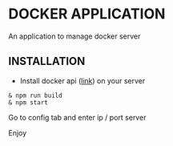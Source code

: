 # DOCKER APPLICATION

An application to manage docker server

## INSTALLATION
* Install docker api ([link](https://github.com/joaovieira23/docker-backend)) on your server

```
& npm run build
& npm start
```

Go to config tab and enter ip / port server

Enjoy
